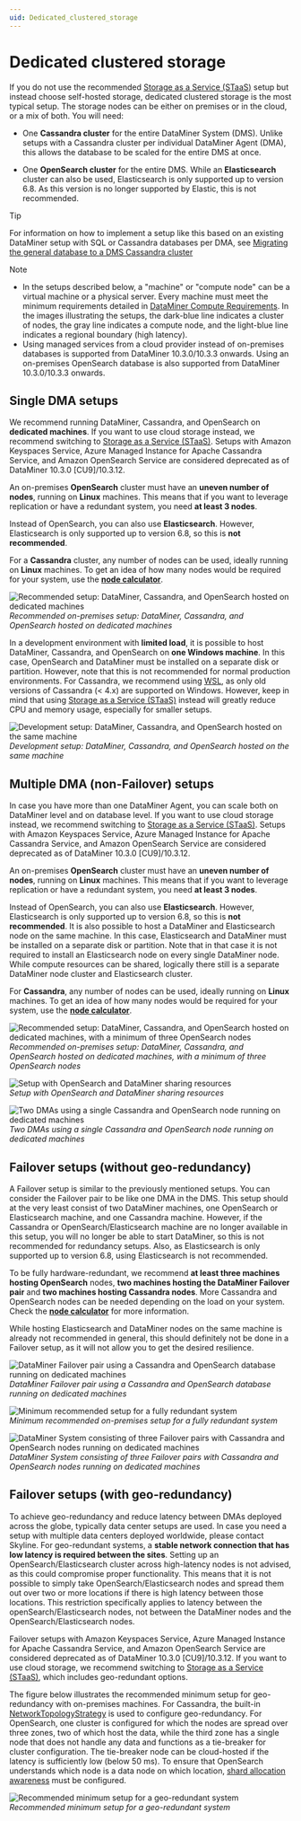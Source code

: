 ```yaml
---
uid: Dedicated_clustered_storage
---
```


# Dedicated clustered storage

If you do not use the recommended [Storage as a Service (STaaS)](xref:STaaS) setup but instead choose self-hosted storage, dedicated clustered storage is the most typical setup. The storage nodes can be either on premises or in the cloud, or a mix of both. You will need:

- One **Cassandra cluster** for the entire DataMiner System (DMS). Unlike setups with a Cassandra cluster per individual DataMiner Agent (DMA), this allows the database to be scaled for the entire DMS at once.

- One **OpenSearch cluster** for the entire DMS. While an **Elasticsearch** cluster can also be used, Elasticsearch is only supported up to version 6.8. As this version is no longer supported by Elastic, this is not recommended.

> [!TIP]
> For information on how to implement a setup like this based on an existing DataMiner setup with SQL or Cassandra databases per DMA, see [Migrating the general database to a DMS Cassandra cluster](xref:Migrating_the_general_database_to_a_DMS_Cassandra_cluster)

> [!NOTE]
>
> - In the setups described below, a "machine" or "compute node" can be a virtual machine or a physical server. Every machine must meet the minimum requirements detailed in [DataMiner Compute Requirements](xref:DataMiner_Compute_Requirements). In the images illustrating the setups, the dark-blue line indicates a cluster of nodes, the gray line indicates a compute node, and the light-blue line indicates a regional boundary (high latency).
> - Using managed services from a cloud provider instead of on-premises databases is supported from DataMiner 10.3.0/10.3.3 onwards. Using an on-premises OpenSearch database is also supported from DataMiner 10.3.0/10.3.3 onwards.

## Single DMA setups

We recommend running DataMiner, Cassandra, and OpenSearch on **dedicated machines**. If you want to use cloud storage instead, we recommend switching to [Storage as a Service (STaaS)](xref:STaaS). Setups with Amazon Keyspaces Service, Azure Managed Instance for Apache Cassandra Service, and Amazon OpenSearch Service are considered deprecated as of DataMiner 10.3.0 [CU9]/10.3.12.

An on-premises **OpenSearch** cluster must have an **uneven number of nodes**, running on **Linux** machines. This means that if you want to leverage replication or have a redundant system, you need **at least 3 nodes**.

Instead of OpenSearch, you can also use **Elasticsearch**. However, Elasticsearch is only supported up to version 6.8, so this is **not recommended**.

For a **Cassandra** cluster, any number of nodes can be used, ideally running on **Linux** machines. To get an idea of how many nodes would be required for your system, use the [**node calculator**](https://community.dataminer.services/calculator/).

![Recommended setup: DataMiner, Cassandra, and OpenSearch hosted on dedicated machines](~/user-guide/images/Recommended-Setup-1.png)<br>
*Recommended on-premises setup: DataMiner, Cassandra, and OpenSearch hosted on dedicated machines*

In a development environment with **limited load**, it is possible to host DataMiner, Cassandra, and OpenSearch on **one Windows machine**. In this case, OpenSearch and DataMiner must be installed on a separate disk or partition. However, note that this is not recommended for normal production environments. For Cassandra, we recommend using [WSL](https://learn.microsoft.com/en-us/windows/wsl/install), as only old versions of Cassandra (< 4.x) are supported on Windows. However, keep in mind that using [Storage as a Service (STaaS)](xref:STaaS) instead will greatly reduce CPU and memory usage, especially for smaller setups.

![Development setup: DataMiner, Cassandra, and OpenSearch hosted on the same machine](~/user-guide/images/Development-setup-DataMiner-Cassandra-and-OpenSearch.png)<br>
*Development setup: DataMiner, Cassandra, and OpenSearch hosted on the same machine*

## Multiple DMA (non-Failover) setups

In case you have more than one DataMiner Agent, you can scale both on DataMiner level and on database level. If you want to use cloud storage instead, we recommend switching to [Storage as a Service (STaaS)](xref:STaaS). Setups with Amazon Keyspaces Service, Azure Managed Instance for Apache Cassandra Service, and Amazon OpenSearch Service are considered deprecated as of DataMiner 10.3.0 [CU9]/10.3.12.

An on-premises **OpenSearch** cluster must have an **uneven number of nodes**, running on **Linux** machines. This means that if you want to leverage replication or have a redundant system, you need **at least 3 nodes**.

Instead of OpenSearch, you can also use **Elasticsearch**. However, Elasticsearch is only supported up to version 6.8, so this is **not recommended**. It is also possible to host a DataMiner and Elasticsearch node on the same machine. In this case, Elasticsearch and DataMiner must be installed on a separate disk or partition. Note that in that case it is not required to install an Elasticsearch node on every single DataMiner node. While compute resources can be shared, logically there still is a separate DataMiner node cluster and Elasticsearch cluster.

For **Cassandra**, any number of nodes can be used, ideally running on **Linux** machines. To get an idea of how many nodes would be required for your system, use the [**node calculator**](https://community.dataminer.services/calculator/).

![Recommended setup: DataMiner, Cassandra, and OpenSearch hosted on dedicated machines, with a minimum of three OpenSearch nodes](~/user-guide/images/Recommended-Setup-2.png)<br>
*Recommended on-premises setup: DataMiner, Cassandra, and OpenSearch hosted on dedicated machines, with a minimum of three OpenSearch nodes*

![Setup with OpenSearch and DataMiner sharing resources](~/user-guide/images/OpenSearch-DataMiner-sharing-resources.png)<br>
*Setup with OpenSearch and DataMiner sharing resources*

![Two DMAs using a single Cassandra and OpenSearch node running on dedicated machines](~/user-guide/images/Single-Cassandra-and-OpenSearch-node.png)<br>
*Two DMAs using a single Cassandra and OpenSearch node running on dedicated machines*

## Failover setups (without geo-redundancy)

A Failover setup is similar to the previously mentioned setups. You can consider the Failover pair to be like one DMA in the DMS. This setup should at the very least consist of two DataMiner machines, one OpenSearch or Elasticsearch machine, and one Cassandra machine. However, if the Cassandra or OpenSearch/Elasticsearch machine are no longer available in this setup, you will no longer be able to start DataMiner, so this is not recommended for redundancy setups. Also, as Elasticsearch is only supported up to version 6.8, using Elasticsearch is not recommended.

To be fully hardware-redundant, we recommend **at least three machines hosting OpenSearch** nodes, **two machines hosting the DataMiner Failover pair** and **two machines hosting Cassandra nodes**. More Cassandra and OpenSearch nodes can be needed depending on the load on your system. Check the [**node calculator**](https://community.dataminer.services/calculator/) for more information.

While hosting Elasticsearch and DataMiner nodes on the same machine is already not recommended in general, this should definitely not be done in a Failover setup, as it will not allow you to get the desired resilience.

![DataMiner Failover pair using a Cassandra and OpenSearch database running on dedicated machines](~/user-guide/images/Failover-pair-Cassandra-and-OpenSearch.png)<br>
*DataMiner Failover pair using a Cassandra and OpenSearch database running on dedicated machines*

![Minimum recommended setup for a fully redundant system](~/user-guide/images/Min-recom-setup-fully-redundant.png)<br>
*Minimum recommended on-premises setup for a fully redundant system*

![DataMiner System consisting of three Failover pairs with Cassandra and OpenSearch nodes running on dedicated machines](~/user-guide/images/3-Failover-pairs-Cassandra-and-OpenSearch.png)<br>
*DataMiner System consisting of three Failover pairs with Cassandra and OpenSearch nodes running on dedicated machines*

## Failover setups (with geo-redundancy)

To achieve geo-redundancy and reduce latency between DMAs deployed across the globe, typically data center setups are used. In case you need a setup with multiple data centers deployed worldwide, please contact Skyline. For geo-redundant systems, a **stable network connection that has low latency is required between the sites**. Setting up an OpenSearch/Elasticsearch cluster across high-latency nodes is not advised, as this could compromise proper functionality. This means that it is not possible to simply take OpenSearch/Elasticsearch nodes and spread them out over two or more locations if there is high latency between those locations. This restriction specifically applies to latency between the openSearch/Elasticsearch nodes, not between the DataMiner nodes and the OpenSearch/Elasticsearch nodes.

Failover setups with Amazon Keyspaces Service, Azure Managed Instance for Apache Cassandra Service, and Amazon OpenSearch Service are considered deprecated as of DataMiner 10.3.0 [CU9]/10.3.12. If you want to use cloud storage, we recommend switching to [Storage as a Service (STaaS)](xref:STaaS), which includes geo-redundant options.

The figure below illustrates the recommended minimum setup for geo-redundancy with on-premises machines. For Cassandra, the built-in [NetworkTopologyStrategy](https://cassandra.apache.org/doc/4.0/cassandra/cql/ddl.html#networktopologystrategy) is used to configure geo-redundancy. For OpenSearch, one cluster is configured for which the nodes are spread over three zones, two of which host the data, while the third zone has a single node that does not handle any data and functions as a tie-breaker for cluster configuration. The tie-breaker node can be cloud-hosted if the latency is sufficiently low (below 50 ms). To ensure that OpenSearch understands which node is a data node on which location, [shard allocation awareness](https://opensearch.org/docs/2.12/tuning-your-cluster/#advanced-step-6-configure-shard-allocation-awareness-or-forced-awareness) must be configured.

![Recommended minimum setup for a geo-redundant system](~/user-guide/images/min-setup-for-geo-redunant-system.png)<br>
*Recommended minimum setup for a geo-redundant system*

